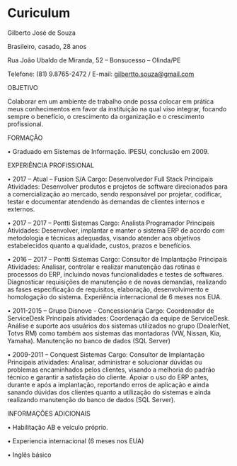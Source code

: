 # Curiculum

Gilberto José de Souza

Brasileiro, casado, 28 anos

Rua João Ubaldo de Miranda, 52 – Bonsucesso – Olinda/PE

Telefone: (81) 9.8765-2472 / E-mail: gilbertto.souza@gmail.com

OBJETIVO

Colaborar em um ambiente de trabalho onde possa colocar em prática meus conhecimentos em favor da instituição na qual viso integrar, focando sempre o benefício, o crescimento da organização e o crescimento profissional.

FORMAÇÃO

•	Graduado em Sistemas de Informação. IPESU, conclusão em 2009.

EXPERIÊNCIA PROFISSIONAL

•	2017 – Atual – Fusion S/A
Cargo: Desenvolvedor Full Stack
Principais Atividades: Desenvolver produtos e projetos de software direcionados para a comercialização ao mercado, sendo responsável por projetar, codificar, testar e documentar atendendo às demandas de clientes internos e externos.

•	2017 – 2017 – Pontti Sistemas
Cargo: Analista Programador
Principais Atividades: Desenvolver, implantar e manter o sistema ERP de acordo com metodologia e técnicas adequadas, visando atender aos objetivos estabelecidos quanto a qualidade, custos, prazos e benefícios.

•	2016 – 2017 – Pontti Sistemas
Cargo: Consultor de Implantação
Principais Atividades: Analisar, controlar e realizar manutenção das rotinas e processos do ERP, incluindo novas funcionalidades e testes de softwares. Diagnosticar requisições de manutenção e de novas demandas, realizando as fases especificação de requisitos, elaboração, desenvolvimento e homologação do sistema. Experiência internacional de 6 meses nos EUA.

•	2011-2015 – Grupo Disnove - Concessionária
Cargo: Coordenador de ServiceDesk
Principais atividades: Coordenação da equipe de ServiceDesk. Análise e suporte aos usuários dos sistemas utilizados no grupo (DealerNet, Totvs RM) como também aos sistemas das montadoras (VW, Nissan, Kia, Yamaha). Manutenção no banco de dados (SQL Server)

•	2009-2011 – Conquest Sistemas
Cargo: Consultor de Implantação
Principais atividades: Analisar, administrar e solucionar dúvidas ou problemas encaminhados pelos clientes, visando a melhoria do padrão técnico e garantir a satisfação do cliente. Apoiar o uso do ERP antes, durante e após a implantação, reportando erros de aplicação e ainda sanando dúvidas dos clientes quanto a utilização do sistemas e ainda realizando manutenção do banco de dados (SQL Server).

INFORMAÇÕES ADICIONAIS

•	Habilitação AB e veículo próprio.

•	Experiencia internacional (6 meses nos EUA)

•	Inglês básico

